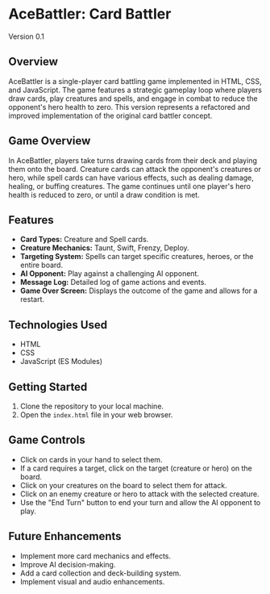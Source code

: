 # AceBattler: Card Battler
Version 0.1

## Overview

AceBattler is a single-player card battling game implemented in HTML, CSS, and JavaScript. The game features a strategic gameplay loop where players draw cards, play creatures and spells, and engage in combat to reduce the opponent's hero health to zero. This version represents a refactored and improved implementation of the original card battler concept.

## Game Overview

In AceBattler, players take turns drawing cards from their deck and playing them onto the board. Creature cards can attack the opponent's creatures or hero, while spell cards can have various effects, such as dealing damage, healing, or buffing creatures. The game continues until one player's hero health is reduced to zero, or until a draw condition is met.

## Features

*   **Card Types:** Creature and Spell cards.
*   **Creature Mechanics:** Taunt, Swift, Frenzy, Deploy.
*   **Targeting System:** Spells can target specific creatures, heroes, or the entire board.
*   **AI Opponent:** Play against a challenging AI opponent.
*   **Message Log:** Detailed log of game actions and events.
*   **Game Over Screen:** Displays the outcome of the game and allows for a restart.

## Technologies Used

*   HTML
*   CSS
*   JavaScript (ES Modules)

## Getting Started

1.  Clone the repository to your local machine.
2.  Open the `index.html` file in your web browser.

## Game Controls

*   Click on cards in your hand to select them.
*   If a card requires a target, click on the target (creature or hero) on the board.
*   Click on your creatures on the board to select them for attack.
*   Click on an enemy creature or hero to attack with the selected creature.
*   Use the "End Turn" button to end your turn and allow the AI opponent to play.

## Future Enhancements

*   Implement more card mechanics and effects.
*   Improve AI decision-making.
*   Add a card collection and deck-building system.
*   Implement visual and audio enhancements.
